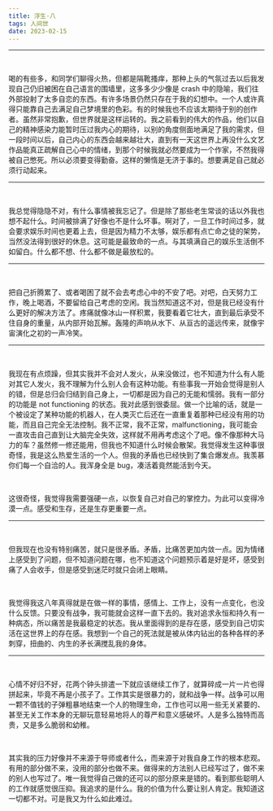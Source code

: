 ```yaml
---
title: 浮生·八
tags: 人间世
date: 2023-02-15
---
```






---

<br/>

喝的有些多，和同学们聊得火热，但都是隔靴搔痒，那种上头的气氛过去以后我发现自己仍旧被困在自己语言的围墙里，这多多少少像是 crash 中的隐喻，我们往外部投射了太多自恋的东西。有许多场景仍然只存在于我的幻想中。一个人或许真得只能靠自己去满足自己梦境里的色彩。有的时候我也不应该太期待于别的创作者。虽然非常抱歉，但世界就是这样运转的。我之前看到的伟大的作品，他们以自己的精神感染力能暂时压过我内心的期待，以别的角度侧面地满足了我的需求，但一段时间以后，自己内心的东西会越来越壮大，直到有一天这世界上再没什么文艺作品能真正疏解自己心中的情绪，到那个时候我就必然要成为一个作家，不然我得被自己憋死。所以必须要变得勤奋。这样的懒惰是无济于事的。想要满足自己就必须行动起来。

---

<br/>

我总觉得隐隐不对，有什么事情被我忘记了。但是除了那些老生常谈的话以外我也想不起什么。时间被排满了好像也不是什么坏事。啊对了，一旦工作时间过多，就会要求娱乐时间也更着上去，但是因为精力不太够，娱乐都有点亡命之徒的架势，当然没法得到很好的休息。这可能是最致命的一点。与其填满自己的娱乐生活倒不如留白。什么都不想、什么都不做是最放松的。

---

<br/>

把自己折腾累了、或者喝困了就不会去考虑心中的不安了吧。对吧，白天努力工作，晚上喝酒，不要留给自己考虑的空闲。我当然知道这不对，但是我已经没有什么更好的解决方法了。疼痛就像冰山一样积累，我要看着它壮大，直到最后承受不住自身的重量，从内部开始瓦解。轰隆的声响从水下、从亘古的遥远传来，就像宇宙演化之初的一声冷笑。

---

<br/>

我现在有点烦躁，但其实我并不会对人发火，从来没做过，也不知道为什么有人能对其它人发火，我不理解为什么别人会有这种功能。有些事我一开始会觉得是别人的错，但是总归会归结到自己身上，一切都是因为自己的无能和懦弱。我有一部分的功能是 not functioning 的状态。我对此感到很委屈。做一个比喻的话，就是一个被设定了某种功能的机器人，在人类灭亡后还在一直重复着那种已经没有用的功能，而且自己完全无法控制。我不正常，我不正常，malfunctioning，我可能会一直攻击自己直到让大脑完全失效，这样就不用再考虑这个了吧。像不像那种大马力的车？虽然修一修还能用，但我也不知道什么时候会散架。我觉得发生这种事很奇怪，我是这么热爱生活的一个人。但我的矛盾也已经快到了集合爆发点。我羡慕你们每一个自洽的人。我浑身全是 bug，凑活着竟然能活到今天。

<br/>

这很奇怪，我觉得我需要强硬一点，以恢复自己对自己的掌控力。为此可以变得冷漠一点。感受和生存，还是生存更重要一点。

---

<br/>

但我现在也没有特别痛苦，就只是很矛盾。矛盾，比痛苦更加内敛一点。因为情绪上感受到了问题，但不知道问题在哪，也不知道这个问题预示着是好是坏，感受到痛了人会收手，但是感受到迷茫时就只会闭上眼睛。

<br/>

我觉得我这八年真得就是在做一样的事情，感情上、工作上，没有一点变化，也没什么反馈。只要没有战争，我可能就会这样一直下去的。我对追求永恒和持久有一种病态，所以痛苦是我最稳定的状态。我从里面得到的是存在感，感受到自己切实活在这世界上的存在感。我想到一个自己的死法就是被从体内钻出的各种各样的矛刺穿，扭曲的、内生的矛长满搅乱我的身体。

---

<br/>

心情不好归不好，花两个钟头排遣一下就应该继续工作了，就算碎成一片一片也得拼起来，毕竟不再是小孩子了。工作其实是很暴力的，就和战争一样。战争可以用一颗不值钱的子弹粗暴地结束一个人的物理生命，工作也可以用一些无关紧要的、甚至无关工作本身的无聊玩意轻易地将人的尊严和意义感破坏。人是多么独特而高贵，又是多么脆弱和幼稚。

<br/>

其实我的压力好像并不来源于导师或者什么，而来源于对我自身工作的根本悲观。有用的部分做不来，没用的部分也做不来。做得来的方法别人已经写过了，做不来的别人也写过了。唯一我觉得自己做的还可以的部分原来是错的。看到那些聪明人的工作就感觉很压抑。我追求的是什么。我的价值为什么要让别人肯定。我知道这一切都不对。可是我又为什么如此难过。